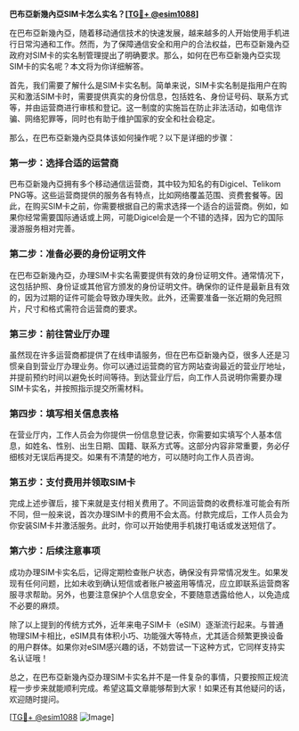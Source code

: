 **巴布亞新幾內亞SIM卡怎么实名？[[TG💪+ @esim1088](https://t.me/s/esim1088)]**

在巴布亞新幾內亞，随着移动通信技术的快速发展，越来越多的人开始使用手机进行日常沟通和工作。然而，为了保障通信安全和用户的合法权益，巴布亞新幾內亞政府对SIM卡的实名制管理提出了明确要求。那么，如何在巴布亞新幾內亞实现SIM卡的实名呢？本文将为你详细解答。

首先，我们需要了解什么是SIM卡实名制。简单来说，SIM卡实名制是指用户在购买和激活SIM卡时，需要提供真实的身份信息，包括姓名、身份证号码、联系方式等，并由运营商进行审核和登记。这一制度的实施旨在防止非法活动，如电信诈骗、网络犯罪等，同时也有助于维护国家的安全和社会稳定。

那么，在巴布亞新幾內亞具体该如何操作呢？以下是详细的步骤：

### 第一步：选择合适的运营商

巴布亞新幾內亞拥有多个移动通信运营商，其中较为知名的有Digicel、Telikom PNG等。这些运营商提供的服务各有特点，比如网络覆盖范围、资费套餐等。因此，在购买SIM卡之前，你需要根据自己的需求选择一个适合的运营商。例如，如果你经常需要国际通话或上网，可能Digicel会是一个不错的选择，因为它的国际漫游服务相对完善。

### 第二步：准备必要的身份证明文件

在巴布亞新幾內亞，办理SIM卡实名需要提供有效的身份证明文件。通常情况下，这包括护照、身份证或其他官方颁发的身份证明文件。确保你的证件是最新且有效的，因为过期的证件可能会导致办理失败。此外，还需要准备一张近期的免冠照片，尺寸和格式需符合运营商的要求。

### 第三步：前往营业厅办理

虽然现在许多运营商都提供了在线申请服务，但在巴布亞新幾內亞，很多人还是习惯亲自到营业厅办理业务。你可以通过运营商的官方网站查询最近的营业厅地址，并提前预约时间以避免长时间等待。到达营业厅后，向工作人员说明你需要办理SIM卡实名，并按照指示提交所需材料。

### 第四步：填写相关信息表格

在营业厅内，工作人员会为你提供一份信息登记表，你需要如实填写个人基本信息，如姓名、性别、出生日期、国籍、联系方式等。这部分内容非常重要，务必仔细核对无误后再提交。如果有不清楚的地方，可以随时向工作人员咨询。

### 第五步：支付费用并领取SIM卡

完成上述步骤后，接下来就是支付相关费用了。不同运营商的收费标准可能会有所不同，但一般来说，首次办理SIM卡的费用不会太高。付款完成后，工作人员会为你安装SIM卡并激活服务。此时，你可以开始使用手机拨打电话或发送短信了。

### 第六步：后续注意事项

成功办理SIM卡实名后，记得定期检查账户状态，确保没有异常情况发生。如果发现有任何问题，比如未收到确认短信或者账户被盗用等情况，应立即联系运营商客服寻求帮助。另外，也要注意保护个人信息安全，不要随意透露给他人，以免造成不必要的麻烦。

除了以上提到的传统方式外，近年来电子SIM卡（eSIM）逐渐流行起来。与普通物理SIM卡相比，eSIM具有体积小巧、功能强大等特点，尤其适合频繁更换设备的用户群体。如果你对eSIM感兴趣的话，不妨尝试一下这种方式，它同样支持实名认证哦！

总之，在巴布亞新幾內亞办理SIM卡实名并不是一件复杂的事情，只要按照正规流程一步步来就能顺利完成。希望这篇文章能够帮到大家！如果还有其他疑问的话，欢迎随时提问。

[[TG💪+ @esim1088](https://t.me/s/esim1088) ![Image](https://i.postimg.cc/4NQfJmqS/Snipaste-2025-05-13-00-14-12.png)]